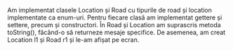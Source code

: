 Am implementat clasele Location și Road cu tipurile de road și location implementate ca enum-uri.
Pentru fiecare clasă am implementat gettere și settere, precum și constructori.
În Road și Location am suprascris metoda toString(), făcând-o să returneze mesaje specifice.
De asemenea, am creat Location l1 și Road r1 și le-am afișat pe ecran.